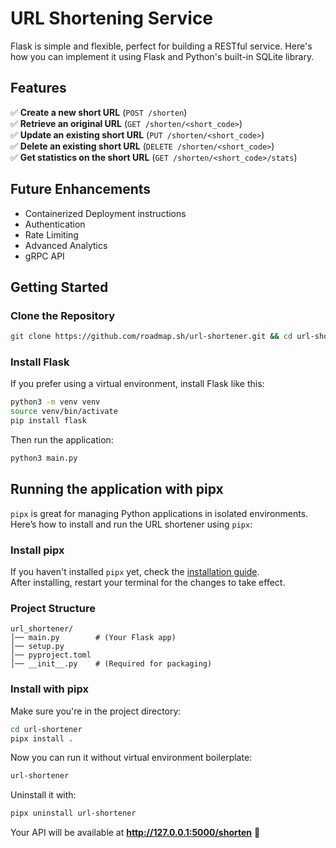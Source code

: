 
# URL Shortening Service

Flask is simple and flexible, perfect for building a RESTful service. Here's how you can implement it using Flask and Python's built-in SQLite library.

## Features

✅ **Create a new short URL** (`POST /shorten`)  
✅ **Retrieve an original URL** (`GET /shorten/<short_code>`)  
✅ **Update an existing short URL** (`PUT /shorten/<short_code>`)  
✅ **Delete an existing short URL** (`DELETE /shorten/<short_code>`)  
✅ **Get statistics on the short URL** (`GET /shorten/<short_code>/stats`)  

## Future Enhancements

- Containerized Deployment instructions
- Authentication  
- Rate Limiting  
- Advanced Analytics  
- gRPC API

## Getting Started

### Clone the Repository

```bash
git clone https://github.com/roadmap.sh/url-shortener.git && cd url-shortener
```

### Install Flask

If you prefer using a virtual environment, install Flask like this:

```bash
python3 -m venv venv
source venv/bin/activate
pip install flask
```

Then run the application:

```bash
python3 main.py
```

## Running the application with **pipx**

`pipx` is great for managing Python applications in isolated environments. Here’s how to install and run the URL shortener using `pipx`:

### Install pipx

If you haven't installed `pipx` yet, check the [installation guide](https://pipx.pypa.io/stable/installation/).  
After installing, restart your terminal for the changes to take effect.

### Project Structure

```
url_shortener/
│── main.py        # (Your Flask app)
│── setup.py
│── pyproject.toml
│── __init__.py    # (Required for packaging)
```

### Install with pipx

Make sure you're in the project directory:

```bash
cd url-shortener
pipx install .
```

Now you can run it without virtual environment boilerplate:

```bash
url-shortener
```

Uninstall it with:

```bash
pipx uninstall url-shortener
```

Your API will be available at **http://127.0.0.1:5000/shorten** 🎉
